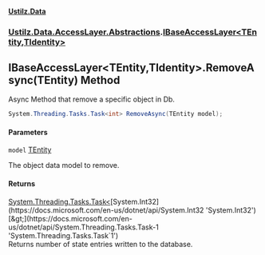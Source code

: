 #### [Ustilz.Data](index.md 'index')
### [Ustilz.Data.AccessLayer.Abstractions](Ustilz.Data.AccessLayer.Abstractions.md 'Ustilz.Data.AccessLayer.Abstractions').[IBaseAccessLayer&lt;TEntity,TIdentity&gt;](Ustilz.Data.AccessLayer.Abstractions.IBaseAccessLayer_TEntity,TIdentity_.md 'Ustilz.Data.AccessLayer.Abstractions.IBaseAccessLayer<TEntity,TIdentity>')

## IBaseAccessLayer<TEntity,TIdentity>.RemoveAsync(TEntity) Method

Async Method that remove a specific object in Db.

```csharp
System.Threading.Tasks.Task<int> RemoveAsync(TEntity model);
```
#### Parameters

<a name='Ustilz.Data.AccessLayer.Abstractions.IBaseAccessLayer_TEntity,TIdentity_.RemoveAsync(TEntity).model'></a>

`model` [TEntity](Ustilz.Data.AccessLayer.Abstractions.IBaseAccessLayer_TEntity,TIdentity_.md#Ustilz.Data.AccessLayer.Abstractions.IBaseAccessLayer_TEntity,TIdentity_.TEntity 'Ustilz.Data.AccessLayer.Abstractions.IBaseAccessLayer<TEntity,TIdentity>.TEntity')

The object data model to remove.

#### Returns
[System.Threading.Tasks.Task&lt;](https://docs.microsoft.com/en-us/dotnet/api/System.Threading.Tasks.Task-1 'System.Threading.Tasks.Task`1')[System.Int32](https://docs.microsoft.com/en-us/dotnet/api/System.Int32 'System.Int32')[&gt;](https://docs.microsoft.com/en-us/dotnet/api/System.Threading.Tasks.Task-1 'System.Threading.Tasks.Task`1')  
Returns number of state entries written to the database.